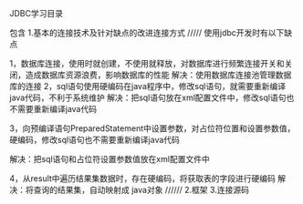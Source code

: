JDBC学习目录

包含
1.基本的连接技术及针对缺点的改进连接方式
/////
使用jdbc开发时有以下缺点

1，数据库连接，使用时就创建，不使用就释放，对数据库进行频繁连接开关和关闭，造成数据库资源浪费，影响数据库的性能 
解决：使用数据库连接池管理数据库的连接 
2，sql语句使用硬编码在java程序中，修改sql语句，就需要重新编译java代码，不利于系统维护 
解决：把sql语句放在xml配置文件中，修改sql语句也不需要重新编译java代码 

3，向预编译语句PreparedStatement中设置参数，对占位符位置和设置参数值，硬编码，修改sql语句也不需要重新编译java代码 

解决：把sql语句和占位符设置参数值放在xml配置文件中 

4，从result中遍历结果集数据时，存在硬编码，将获取表的字段进行硬编码 
解决：将查询的结果集，自动映射成 java对象
//////
2.框架
3.连接源码